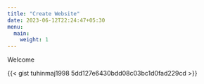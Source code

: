 ```yaml
---
title: "Create Website"
date: 2023-06-12T22:24:47+05:30
menu:
  main:
    weight: 1
---
```

Welcome

{{< gist tuhinmaj1998 5dd127e6430bdd08c03bc1d0fad229cd >}}

<script src="https://gist.github.com/tuhinmaj1998/eba0012c213e853a872b18268dc7fcd7.js"></script>
<script src="https://gist.github.com/tuhinmaj1998/5dd127e6430bdd08c03bc1d0fad229cd.js"></script>